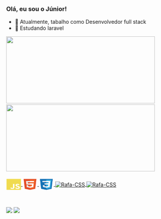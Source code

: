 ### Olá, eu sou o Júnior!

<!--
**Junior41/Junior41** is a ✨ _special_ ✨ repository because its `README.md` (this file) appears on your GitHub profile.

Here are some ideas to get you started:
-->
- 🔭 Atualmente, tabalho como Desenvolvedor full stack
- 🌱 Estudando laravel 


<div>
  <a href="https://github.com/Junior41">
  <img height="180em" width = "400em" src="https://github-readme-stats.vercel.app/api?username=Junior41&show_icons=true&theme=dark&include_all_commits=true&count_private=true"/>
  <img height="180em" width = "400em" src="https://github-readme-stats.vercel.app/api/top-langs/?username=Junior41&layout=compact&langs_count=7&theme=dark"/>
</div>
  
<div style="display: inline_block"><br>
  <img align="center" alt="Rafa-Js" height="30" width="40" src="https://raw.githubusercontent.com/devicons/devicon/master/icons/javascript/javascript-plain.svg">
  <img align="center" alt="Rafa-HTML" height="30" width="40" src="https://raw.githubusercontent.com/devicons/devicon/master/icons/html5/html5-original.svg">
  <img align="center" alt="Rafa-CSS" height="30" width="40" src="https://raw.githubusercontent.com/devicons/devicon/master/icons/css3/css3-original.svg">
  <img align="center" alt="Rafa-CSS" height="30" width="40" src="https://cdn.jsdelivr.net/gh/devicons/devicon/icons/laravel/laravel-plain.svg">
  <img align="center" alt="Rafa-CSS" height="30" width="40" src="https://cdn.jsdelivr.net/gh/devicons/devicon/icons/php/php-original.svg">
</div>
 
  ##
  
<div style = "padding-top:1rem">
  <a href="https://www.instagram.com/juniorbrandaoo_/" target="_blank"><img src="https://img.shields.io/badge/-Instagram-%23E4405F?style=for-the-badge&logo=instagram&logoColor=white" target="_blank"></a>
  <a href="https://www.linkedin.com/in/junior-brand%C3%A3o-415b981a5/" target="_blank"><img src="https://img.shields.io/badge/-LinkedIn-%230077B5?style=for-the-badge&logo=linkedin&logoColor=white" target="_blank"></a> 
 
</div>
